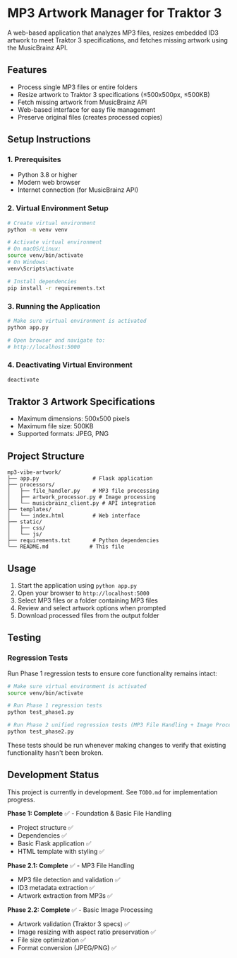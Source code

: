 # MP3 Artwork Manager for Traktor 3

A web-based application that analyzes MP3 files, resizes embedded ID3 artwork to meet Traktor 3 specifications, and fetches missing artwork using the MusicBrainz API.

## Features

- Process single MP3 files or entire folders
- Resize artwork to Traktor 3 specifications (≤500x500px, ≤500KB)
- Fetch missing artwork from MusicBrainz API
- Web-based interface for easy file management
- Preserve original files (creates processed copies)

## Setup Instructions

### 1. Prerequisites

- Python 3.8 or higher
- Modern web browser
- Internet connection (for MusicBrainz API)

### 2. Virtual Environment Setup

```bash
# Create virtual environment
python -m venv venv

# Activate virtual environment
# On macOS/Linux:
source venv/bin/activate
# On Windows:
venv\Scripts\activate

# Install dependencies
pip install -r requirements.txt
```

### 3. Running the Application

```bash
# Make sure virtual environment is activated
python app.py

# Open browser and navigate to:
# http://localhost:5000
```

### 4. Deactivating Virtual Environment

```bash
deactivate
```

## Traktor 3 Artwork Specifications

- Maximum dimensions: 500x500 pixels
- Maximum file size: 500KB
- Supported formats: JPEG, PNG

## Project Structure

```
mp3-vibe-artwork/
├── app.py                 # Flask application
├── processors/
│   ├── file_handler.py    # MP3 file processing
│   ├── artwork_processor.py # Image processing
│   └── musicbrainz_client.py # API integration
├── templates/
│   └── index.html         # Web interface
├── static/
│   ├── css/
│   └── js/
├── requirements.txt       # Python dependencies
└── README.md             # This file
```

## Usage

1. Start the application using `python app.py`
2. Open your browser to `http://localhost:5000`
3. Select MP3 files or a folder containing MP3 files
4. Review and select artwork options when prompted
5. Download processed files from the output folder

## Testing

### Regression Tests

Run Phase 1 regression tests to ensure core functionality remains intact:

```bash
# Make sure virtual environment is activated
source venv/bin/activate

# Run Phase 1 regression tests
python test_phase1.py

# Run Phase 2 unified regression tests (MP3 File Handling + Image Processing)
python test_phase2.py
```

These tests should be run whenever making changes to verify that existing functionality hasn't been broken.

## Development Status

This project is currently in development. See `TODO.md` for implementation progress.

**Phase 1: Complete** ✅ - Foundation & Basic File Handling
- Project structure ✅
- Dependencies ✅ 
- Basic Flask application ✅
- HTML template with styling ✅

**Phase 2.1: Complete** ✅ - MP3 File Handling
- MP3 file detection and validation ✅
- ID3 metadata extraction ✅
- Artwork extraction from MP3s ✅

**Phase 2.2: Complete** ✅ - Basic Image Processing  
- Artwork validation (Traktor 3 specs) ✅
- Image resizing with aspect ratio preservation ✅
- File size optimization ✅
- Format conversion (JPEG/PNG) ✅ 